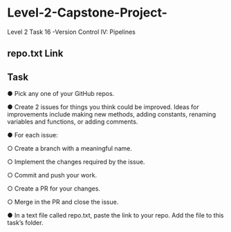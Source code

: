 # Level-2-Capstone-Project-
Level 2 Task 16 -Version Control IV: Pipelines

## repo.txt Link 



## Task

● Pick any one of your GitHub repos.

● Create 2 issues for things you think could be improved. Ideas for improvements include making new methods, adding constants, renaming variables and functions, or adding comments.

● For each issue:

○ Create a branch with a meaningful name.

○ Implement the changes required by the issue.

○ Commit and push your work.

○ Create a PR for your changes.

○ Merge in the PR and close the issue.

● In a text file called repo.txt, paste the link to your repo. Add the file to this task’s folder.
